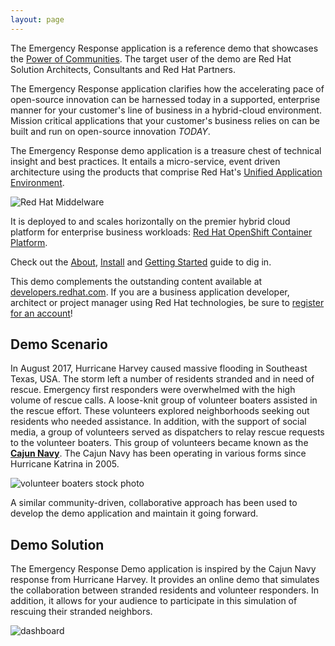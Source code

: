 ```yaml
---
layout: page
---
```

The Emergency Response application is a reference demo that showcases the [Power of Communities]( https://youtu.be/rVtsGZIFw4s ).
The target user of the demo are Red Hat Solution Architects, Consultants and Red Hat Partners.

The Emergency Response application clarifies how the accelerating pace of open-source innovation can be harnessed today in a supported, enterprise manner for your customer's line of business in a hybrid-cloud environment.  Mission critical applications that your customer's business relies on can be built and run on open-source innovation *TODAY*.

The Emergency Response demo application is a treasure chest of technical insight and best practices.  It entails a micro-service, event driven architecture using the products that comprise Red Hat's [Unified Application Environment](https://developers.redhat.com/appenv).  

![Red Hat Middelware](/images/redhatmiddleware.png)

 It is deployed to and scales horizontally on the premier hybrid cloud platform for enterprise business workloads: [Red Hat OpenShift Container Platform](https://www.openshift.com/products/container-platform).
  
Check out the [About](/about.md),  [Install](/install.md) and [Getting Started](/gettingstarted.md) guide to dig in.

This demo complements the outstanding content available at [developers.redhat.com](https://developers.redhat.com/).  If you are a business application developer, architect or project manager using Red Hat technologies, be sure to [register for an account](https://sso.redhat.com/auth/realms/redhat-external/login-actions/registration?client_id=rhd-web&tab_id=bgA6OQkO1y4)!

## Demo Scenario
In August 2017, Hurricane Harvey caused massive flooding in Southeast Texas, USA. 
The storm left a number of residents stranded and in need of rescue.
Emergency first responders were overwhelmed with the high volume
of rescue calls. A loose-knit group of volunteer boaters assisted in the
rescue effort. These volunteers explored neighborhoods seeking out
residents who needed assistance. In addition, with the support of social
media, a group of volunteers served as dispatchers to relay rescue
requests to the volunteer boaters. This group of volunteers became known
as the [**Cajun Navy**](https://en.wikipedia.org/wiki/Cajun_Navy). The
Cajun Navy has been operating in various forms since Hurricane Katrina
in 2005.

![volunteer boaters stock photo](/images/volunteerboatersstockphoto.png)

A similar community-driven, collaborative approach has been used to develop the demo application and maintain it going forward.

## Demo Solution

The Emergency Response Demo application is inspired by the Cajun Navy response from Hurricane Harvey. 
It provides an online demo that simulates the collaboration between stranded residents and volunteer responders.
In addition, it allows for your audience to participate in this simulation of rescuing their stranded neighbors.

![dashboard](/images/dashboard.png)

